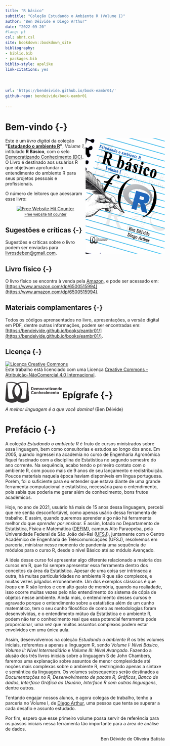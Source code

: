 ```yaml
--- 
title: "R básico"
subtitle: "Coleção Estudando o Ambiente R (Volume I)"
author: "Ben Dêivide e Diego Arthur"
date: "2022-09-20"
#lang: pt
csl: abnt.csl
site: bookdown::bookdown_site
bibliography:
- biblio.bib
- packages.bib
biblio-style: apalike
link-citations: yes



url: 'https://bendeivide.github.io/book-eambr01/'
github-repo: bendeivide/book-eambr01

---
```

# Bem-vindo {-}

<a href="https://www.amazon.com/dp/6500515994"><img src="capa.png" align="right" width="250" height="366" class="cover" alt="Compre pela internet" /></a> Este é um *livro digital* da coleção __"[Estudando o ambiente R](https://bendeivide.github.io/#books)"__, *Volume 1*, intitulado **R Básico**, com o selo [Democratizando Conhecimento (DC)](https://bendeivide.github.io/dc/). O Livro é destinado aos usuários R que objetivam aprofundar o entendimento do ambiente R para seus projetos pessoais e profissionais.

O número de leitores  que acessaram esse livro:
</br>
<div align='center'><a href='https://www.free-website-hit-counter.com'><img src='https://hitwebcounter.com/counter/counter.php?page=7819661&style=0024&nbdigits=9&type=page&initCount=0' border='0' alt='Free Website Hit Counter'></a><br / ><small><a href='https://www.free-website-hit-counter.com' title="Free Website Hit Counter">Free website hit counter</a></small></div>

## Sugestões e críticas {-}

Sugestões e críticas sobre o livro podem ser enviadas para [livrosdeben@gmail.com](mailto:livrosdeben@gmail.com).

## Livro físico {-}

O livro físico se encontra à venda pela [Amazon](https://www.amazon.com/dp/6500515994), e pode ser acessado em: [https://www.amazon.com/dp/6500515994](https://www.amazon.com/dp/6500515994).

## Materiais complamentares {-}

Todos os códigos aprensentados no livro, apresentações, a versão digital em PDF, dentre outras informações, podem ser encontradas em: [https://bendeivide.github.io/books/eambr01/](https://bendeivide.github.io/books/eambr01/).

## Licença {-}

<a rel="license" href="http://creativecommons.org/licenses/by-nc/4.0/"><img alt="Licença Creative Commons" style="border-width:0" src="https://i.creativecommons.org/l/by-nc/4.0/88x31.png" /></a><br />Este trabalho está licenciado com uma Licença <a rel="license" href="http://creativecommons.org/licenses/by-nc/4.0/">Creative Commons - Atribuição-NãoComercial 4.0 Internacional</a>.

<a href="https://bendeivide.github.io/dc/"><img src="Logo-DC-preto2.png" align="left" width="180" /></a>

# Epígrafe {-}

*A melhor linguagem é a que você domina!* (Ben Dêivide)

# Prefácio {-}

A coleção *Estudando o ambiente R* é fruto de cursos ministrados sobre essa linguagem, bem como consultorias e estudos ao longo dos anos. Em 2005, quando ingressei na academia no curso de Engenharia Agronômica fiquei fascinado com a disciplina de Estatística no segundo semestre do ano corrente. Na sequência, acabo tendo o primeiro contato com o ambiente R, com pouco mais de 9 anos de seu lançamento e redistribuição. Poucos materiais naquela época haviam disponíveis em língua portuguesa. Porém, foi o suficiente para eu entender que estava diante de uma grande ferramenta computacional e estatística, necessária para o entendimento, pois sabia que poderia me gerar além de conhecimento, bons frutos acadêmicos.

Hoje, no ano de 2021, usuário há mais de 15 anos dessa linguagem, percebi que me sentia desconfortável, como apenas usário dessa ferramenta de trabalho. E assim, quando queremos aprender algo não há ferramenta melhor do que *aprender por ensinar*. E assim, lotado no Departamento de Estatística, Física e Matemática ([DEFIM](http://defim.ufsj.edu.br/)), campus Alto Paraopeba, pela Universidade Federal de São João del-Rei ([UFSJ](https://www.ufsj.edu.br/)), juntamente com o Centro Acadêmico de Engenharia de Telecomunicações (UFSJ), resolvemos em parceria, ministrar nesse momento de pandemia uma sequência de módulos para o curso R, desde o nível Básico até ao módulo Avançado. 

A ideia desse curso foi apresentar algo diferente relacionado a maioria dos cursos em R, que foi sempre apresentar essa ferramenta dentro dos conceitos da área da Estatística. Apesar de uma coisa ser intrínseca a outra, há muitas particularidades no ambiente R que são complexos, e muitas vezes julgados erroneamente. Um dos exemplos clássicos é que *loops* em R são lentos e com alto gasto de memória, quando na realiadade, isso ocorre muitas vezes pelo não entendimento do sistema de cópia de objetos nesse ambiente. Ainda mais, o entendimento desses cursos é agravado porque o entendimento sobre a estatística além de um cunho matemático, tem o seu cunho filosófico de como as metodologias foram desenvolvidas, e o entendimento mútuo da Estatística e o ambiente R, podem não ter o conhecimento real que essa potencial ferramenta pode proporcionar, uma vez que muitos assuntos complexos podem estar envolvidos em uma única aula. 

Assim, desenvolvemos na coleção *Estudando o ambiente R* os três volumes iniciais, referentes a apenas a linguagem R, sendo *Volume I: Nível Básico*, *Volume II: Nível Intermediário* e *Volume III: Nível Avançado*. Fazendo a alusão dos três livros iniciais sobre a linguagem S de John Chambers, faremos uma explanação sobre assuntos de menor complexidade até noções mais complexas sobre o ambiente R, restringindo apenas a sintaxe e semântica da linguagem. Os volumes subsequentes serão destinados a *Documentações no R*, *Desenvolvimento de pacote R*, *Gráficos*, *Banco de dados*, *Interface Gráfica ao Usuário*, *Interface R com outras linguagens*, dentre outros.

Tentando engajar nossos alunos, e agora colegas de trabalho, tenho a parceria no Volume I, de [Diego Arthur](https://digoarthur.github.io/), uma pessoa que tenta se superar a cada desafio e assunto estudado.

Por fim, espero que esse primeiro volume possa servir de referência para os passos iniciais nessa ferramenta tão importante para a área de análise de dados.

<div align="right" >
Ben Dêivide de Oliveira Batista
</div>
